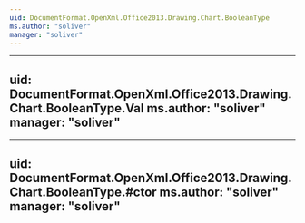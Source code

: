```yaml
---
uid: DocumentFormat.OpenXml.Office2013.Drawing.Chart.BooleanType
ms.author: "soliver"
manager: "soliver"
---
```


---
uid: DocumentFormat.OpenXml.Office2013.Drawing.Chart.BooleanType.Val
ms.author: "soliver"
manager: "soliver"
---

---
uid: DocumentFormat.OpenXml.Office2013.Drawing.Chart.BooleanType.#ctor
ms.author: "soliver"
manager: "soliver"
---
